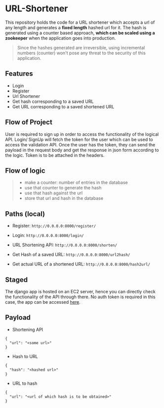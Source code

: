 # URL-Shortener
This repository holds the code for a URL shortener which accepts a url of any length and generates a **fixed length** hashed url for it. The hash is generated using a counter based approach, **which can be scaled using a zookeeper** when the application goes into production. 

> Since the hashes generated are irreversible, using incremental numbers (counter) won't pose any threat to the security of this application.

## Features
* Login
* Register
* Url Shortener
* Get hash corresponding to a saved URL
* Get URL corresponding to a saved shortened URL

## Flow of Project
User is required to sign up in order to access the functionality of the logical API. Login/ SignUp will fetch the token for the user which can be used to access the validation API. Once the user has the token, they can send the payload in the request body and get the response in json form according to the logic. Token is to be attached in the headers.

## Flow of logic
>*	make a counter: number of entries in the database
>*	use that counter to generate the hash
>*	use that hash against the url
>*	store that url and hash in the database

## Paths (local)

* Register: `http://0.0.0.0:8000/register/`

* Login: `http://0.0.0.0:8000/login/`

* URL Shortening API: `http://0.0.0.0:8000/shorten/`

* Get Hash of a saved URL: `http://0.0.0.0:8000/url2hash/`

* Get actual URL of a shortened URL: `http://0.0.0.0:8000/hash2url/`

## Staged
The django app is hosted on an EC2 server, hence you can directly check the functionality of the API through there. No auth token is required in this case, the app can be accessed [here](http://18.224.7.211:8000/shorten).

## Payload
* Shortening API
```
{
  "url": "<some url>"
}
```

* Hash to URL
```
{
  "hash": "<hashed url>"
}
```

* URL to hash
```
{
  "url": "<url of which hash is to be obtained>"
}
```